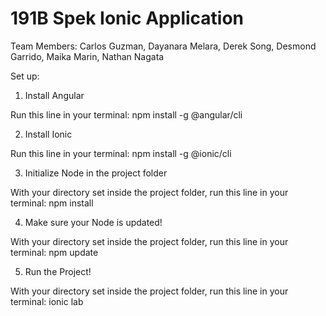 # 191B Spek Ionic Application

Team Members: Carlos Guzman, Dayanara Melara, Derek Song, Desmond Garrido, Maika Marin, Nathan Nagata



Set up:

1. Install Angular

Run this line in your terminal: npm install -g @angular/cli 

2. Install Ionic

Run this line in your terminal: npm install -g @ionic/cli

3. Initialize Node in the project folder

With your directory set inside the project folder, run this line in your terminal: npm install

4. Make sure your Node is updated!

With your directory set inside the project folder, run this line in your terminal: npm update

5. Run the Project!

With your directory set inside the project folder, run this line in your terminal: ionic lab
